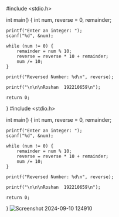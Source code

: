 #include <stdio.h>

int main() {
    int num, reverse = 0, remainder;

    printf("Enter an integer: ");
    scanf("%d", &num);

    while (num != 0) {
        remainder = num % 10;
        reverse = reverse * 10 + remainder;
        num /= 10;
    }

    printf("Reversed Number: %d\n", reverse);

    printf("\n\n\nRoshan  192210659\n");

    return 0;
}
#include <stdio.h>

int main() {
    int num, reverse = 0, remainder;

    printf("Enter an integer: ");
    scanf("%d", &num);

    while (num != 0) {
        remainder = num % 10;
        reverse = reverse * 10 + remainder;
        num /= 10;
    }

    printf("Reversed Number: %d\n", reverse);

    printf("\n\n\nRoshan  192210659\n");

    return 0;
}
![Screenshot 2024-09-10 124910](https://github.com/user-attachments/assets/1da19b3e-3dc8-4de3-b2f6-aded46e088c1)
